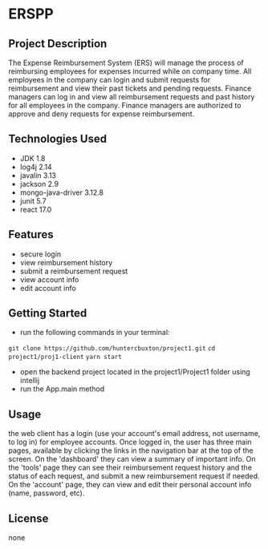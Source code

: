 # ERSPP

## Project Description 

The Expense Reimbursement System (ERS) will manage the process of reimbursing employees for expenses incurred while on company time. All employees in the company can login and submit requests for reimbursement and view their past tickets and pending requests. Finance managers can log in and view all reimbursement requests and past history for all employees in the company. Finance managers are authorized to approve and deny requests for expense reimbursement.

## Technologies Used

- JDK 1.8
- log4j 2.14
- javalin 3.13
- jackson 2.9
- mongo-java-driver 3.12.8
- junit 5.7
- react 17.0

## Features

- secure login
- view reimbursement history
- submit a reimbursement request
- view account info
- edit account info

## Getting Started

- run the following commands in your terminal: 

``` git clone https://github.com/huntercbuxton/project1.git ```
``` cd project1/proj1-client ```
``` yarn start ```

- open the backend project located in the project1/Project1 folder using intellij
- run the App.main method  

## Usage

the web client has a login (use your account's email address, not username, to log in) for employee accounts.  Once logged in, the user has three main pages, available by clicking the links in the navigation bar at the top of the screen.  On the 'dashboard' they can view a summary of important info. On the 'tools' page they can see their reimbursement request history and the status of each request, and submit a new reimbursement request if needed. On the 'account' page, they can view and edit their personal account info (name, password, etc).

## License

none

